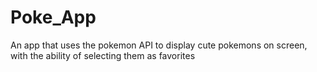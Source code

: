 # Poke_App

An app that uses the pokemon API to display cute pokemons on screen,
with the ability of selecting them as favorites
